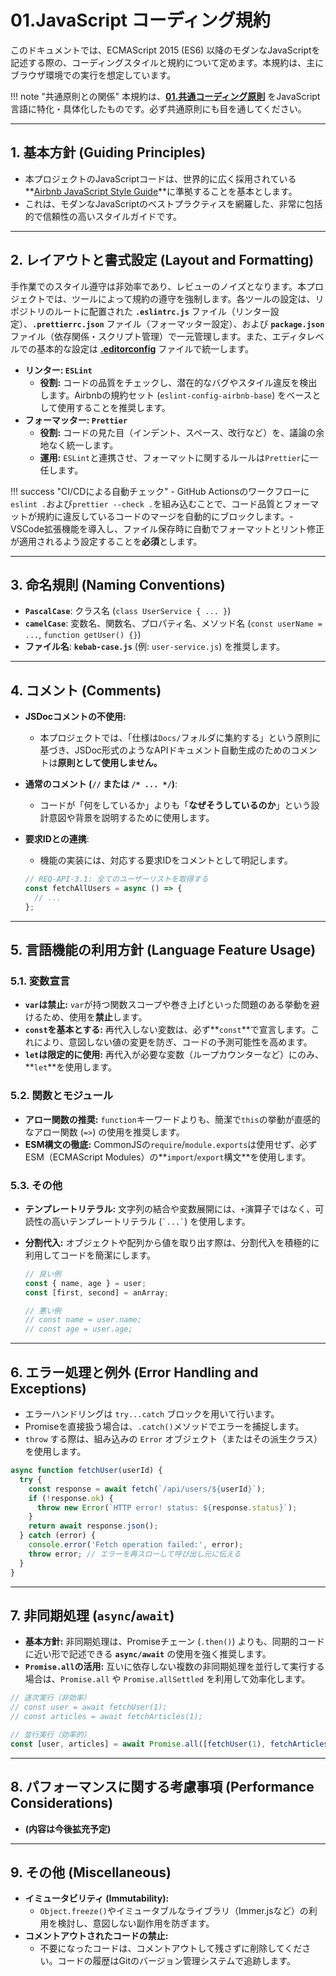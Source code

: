 # 01.JavaScript コーディング規約

このドキュメントでは、ECMAScript 2015
(ES6) 以降のモダンなJavaScriptを記述する際の、コーディングスタイルと規約について定めます。本規約は、主にブラウザ環境での実行を想定しています。

!!! note
"共通原則との関係" 本規約は、**[01.共通コーディング原則](../01_共通規則/01_共通コーディング原則.md)**
をJavaScript言語に特化・具体化したものです。必ず共通原則にも目を通してください。

---

## 1. 基本方針 (Guiding Principles)

- 本プロジェクトのJavaScriptコードは、世界的に広く採用されている**[Airbnb JavaScript Style Guide](https://github.com/airbnb/javascript)**に準拠することを基本とします。
- これは、モダンなJavaScriptのベストプラクティスを網羅した、非常に包括的で信頼性の高いスタイルガイドです。

---

## 2. レイアウトと書式設定 (Layout and Formatting)

手作業でのスタイル遵守は非効率であり、レビューのノイズとなります。本プロジェクトでは、ツールによって規約の遵守を強制します。各ツールの設定は、リポジトリのルートに配置された
**`.eslintrc.js`** ファイル（リンター設定）、**`.prettierrc.json`**
ファイル（フォーマッター設定）、および **`package.json`**
ファイル（依存関係・スクリプト管理）で一元管理します。また、エディタレベルでの基本的な設定は
**[.editorconfig](/.editorconfig)** ファイルで統一します。

- **リンター: `ESLint`**
  - **役割:**
    コードの品質をチェックし、潜在的なバグやスタイル違反を検出します。Airbnbの規約セット (`eslint-config-airbnb-base`) をベースとして使用することを推奨します。
- **フォーマッター: `Prettier`**
  - **役割:**
    コードの見た目（インデント、スペース、改行など）を、議論の余地なく統一します。
  - **運用:**
    `ESLint`と連携させ、フォーマットに関するルールは`Prettier`に一任します。

!!! success "CI/CDによる自動チェック" - GitHub
Actionsのワークフローに`eslint .`および`prettier --check .`を組み込むことで、コード品質とフォーマットが規約に違反しているコードのマージを自動的にブロックします。-
VSCode拡張機能を導入し、ファイル保存時に自動でフォーマットとリント修正が適用されるよう設定することを**必須**とします。

---

## 3. 命名規則 (Naming Conventions)

- **`PascalCase`**: クラス名 (`class UserService { ... }`)
- **`camelCase`**: 変数名、関数名、プロパティ名、メソッド名 (`const userName = ...`,
  `function getUser() {}`)
- **ファイル名**: **`kebab-case.js`** (例: `user-service.js`) を推奨します。

---

## 4. コメント (Comments)

- **JSDocコメントの不使用:**
  - 本プロジェクトでは、「仕様は`Docs/`フォルダに集約する」という原則に基づき、JSDoc形式のようなAPIドキュメント自動生成のためのコメントは**原則として使用しません。**
- **通常のコメント (`//` または `/* ... */`)**:
  - コードが「何をしているか」よりも「**なぜそうしているのか**」という設計意図や背景を説明するために使用します。
- **要求IDとの連携**:
  - 機能の実装には、対応する要求IDをコメントとして明記します。

  ```javascript
  // REQ-API-3.1: 全てのユーザーリストを取得する
  const fetchAllUsers = async () => {
    // ...
  };
  ```

---

## 5. 言語機能の利用方針 (Language Feature Usage)

### 5.1. 変数宣言

- **`var`は禁止:**
  `var`が持つ関数スコープや巻き上げといった問題のある挙動を避けるため、使用を**禁止**します。
- **`const`を基本とする:**
  再代入しない変数は、必ず**`const`**で宣言します。これにより、意図しない値の変更を防ぎ、コードの予測可能性を高めます。
- **`let`は限定的に使用:**
  再代入が必要な変数（ループカウンターなど）にのみ、**`let`**を使用します。

### 5.2. 関数とモジュール

- **アロー関数の推奨:**
  `function`キーワードよりも、簡潔で`this`の挙動が直感的なアロー関数 (`=>`) の使用を推奨します。
- **ESM構文の徹底:**
  CommonJSの`require`/`module.exports`は使用せず、必ずESM（ECMAScript
  Modules）の**`import`/`export`構文**を使用します。

### 5.3. その他

- **テンプレートリテラル:**
  文字列の結合や変数展開には、`+`演算子ではなく、可読性の高いテンプレートリテラル (`` `...` ``) を使用します。
- **分割代入:**
  オブジェクトや配列から値を取り出す際は、分割代入を積極的に利用してコードを簡潔にします。

  ```javascript
  // 良い例
  const { name, age } = user;
  const [first, second] = anArray;

  // 悪い例
  // const name = user.name;
  // const age = user.age;
  ```

---

## 6. エラー処理と例外 (Error Handling and Exceptions)

- エラーハンドリングは `try...catch` ブロックを用いて行います。
- Promiseを直接扱う場合は、`.catch()`メソッドでエラーを捕捉します。
- `throw` する際は、組み込みの `Error`
  オブジェクト（またはその派生クラス）を使用します。

```javascript
async function fetchUser(userId) {
  try {
    const response = await fetch(`/api/users/${userId}`);
    if (!response.ok) {
      throw new Error(`HTTP error! status: ${response.status}`);
    }
    return await response.json();
  } catch (error) {
    console.error('Fetch operation failed:', error);
    throw error; // エラーを再スローして呼び出し元に伝える
  }
}
```

---

## 7. 非同期処理 (`async`/`await`)

- **基本方針:**
  非同期処理は、Promiseチェーン (`.then()`) よりも、同期的コードに近い形で記述できる
  **`async/await`** の使用を強く推奨します。
- **`Promise.all`の活用:**
  互いに依存しない複数の非同期処理を並行して実行する場合は、`Promise.all` や
  `Promise.allSettled` を利用して効率化します。

```javascript
// 逐次実行（非効率）
// const user = await fetchUser(1);
// const articles = await fetchArticles(1);

// 並行実行（効率的）
const [user, articles] = await Promise.all([fetchUser(1), fetchArticles(1)]);
```

---

## 8. パフォーマンスに関する考慮事項 (Performance Considerations)

- **(内容は今後拡充予定)**

---

## 9. その他 (Miscellaneous)

- **イミュータビリティ (Immutability):**
  - `Object.freeze()`やイミュータブルなライブラリ（Immer.jsなど）の利用を検討し、意図しない副作用を防ぎます。
- **コメントアウトされたコードの禁止:**
  - 不要になったコードは、コメントアウトして残さずに削除してください。コードの履歴はGitのバージョン管理システムで追跡します。
